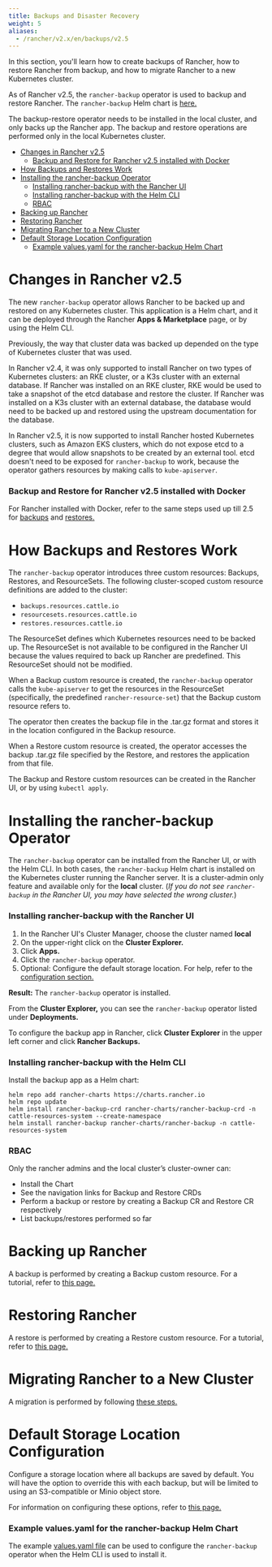 ```yaml
---
title: Backups and Disaster Recovery
weight: 5
aliases:
  - /rancher/v2.x/en/backups/v2.5
---
```


In this section, you'll learn how to create backups of Rancher, how to restore Rancher from backup, and how to migrate Rancher to a new Kubernetes cluster. 

As of Rancher v2.5, the `rancher-backup` operator is used to backup and restore Rancher. The `rancher-backup` Helm chart is [here.](https://github.com/rancher/charts/tree/main/charts/rancher-backup)

The backup-restore operator needs to be installed in the local cluster, and only backs up the Rancher app. The backup and restore operations are performed only in the local Kubernetes cluster.

- [Changes in Rancher v2.5](#changes-in-rancher-v2-5)
  - [Backup and Restore for Rancher v2.5 installed with Docker](#backup-and-restore-for-rancher-v2-5-installed-with-docker)
- [How Backups and Restores Work](#how-backups-and-restores-work)
- [Installing the rancher-backup Operator](#installing-the-rancher-backup-operator)
  - [Installing rancher-backup with the Rancher UI](#installing-rancher-backup-with-the-rancher-ui)
  - [Installing rancher-backup with the Helm CLI](#installing-rancher-backup-with-the-helm-cli)
  - [RBAC](#rbac)
- [Backing up Rancher](#backing-up-rancher)
- [Restoring Rancher](#restoring-rancher)
- [Migrating Rancher to a New Cluster](#migrating-rancher-to-a-new-cluster)
- [Default Storage Location Configuration](#default-storage-location-configuration)
  - [Example values.yaml for the rancher-backup Helm Chart](#example-values-yaml-for-the-rancher-backup-helm-chart)

# Changes in Rancher v2.5

The new `rancher-backup` operator allows Rancher to be backed up and restored on any Kubernetes cluster. This application is a Helm chart, and it can be deployed through the Rancher **Apps & Marketplace** page, or by using the Helm CLI.

Previously, the way that cluster data was backed up depended on the type of Kubernetes cluster that was used. 

In Rancher v2.4, it was only supported to install Rancher on two types of Kubernetes clusters: an RKE cluster, or a K3s cluster with an external database. If Rancher was installed on an RKE cluster, RKE would be used to take a snapshot of the etcd database and restore the cluster. If Rancher was installed on a K3s cluster with an external database, the database would need to be backed up and restored using the upstream documentation for the database.

In Rancher v2.5, it is now supported to install Rancher hosted Kubernetes clusters, such as Amazon EKS clusters, which do not expose etcd to a degree that would allow snapshots to be created by an external tool. etcd doesn't need to be exposed for `rancher-backup` to work, because the operator gathers resources by making calls to `kube-apiserver`.

### Backup and Restore for Rancher v2.5 installed with Docker

For Rancher installed with Docker, refer to the same steps used up till 2.5 for [backups](./docker-installs/docker-backups) and [restores.](./docker-installs/docker-restores)

# How Backups and Restores Work

The `rancher-backup` operator introduces three custom resources: Backups, Restores, and ResourceSets. The following cluster-scoped custom resource definitions are added to the cluster:

- `backups.resources.cattle.io`
- `resourcesets.resources.cattle.io`
- `restores.resources.cattle.io`

The ResourceSet defines which Kubernetes resources need to be backed up. The ResourceSet is not available to be configured in the Rancher UI because the values required to back up Rancher are predefined. This ResourceSet should not be modified.

When a Backup custom resource is created, the `rancher-backup` operator calls the `kube-apiserver` to get the resources in the ResourceSet (specifically, the predefined `rancher-resource-set`) that the Backup custom resource refers to.

The operator then creates the backup file in the .tar.gz format and stores it in the location configured in the Backup resource.

When a Restore custom resource is created, the operator accesses the backup .tar.gz file specified by the Restore, and restores the application from that file.

The Backup and Restore custom resources can be created in the Rancher UI, or by using `kubectl apply`.

# Installing the rancher-backup Operator

The `rancher-backup` operator can be installed from the Rancher UI, or with the Helm CLI. In both cases, the `rancher-backup` Helm chart is installed on the Kubernetes cluster running the Rancher server. It is a cluster-admin only feature and available only for the **local** cluster.  (*If you do not see `rancher-backup` in the Rancher UI, you may have selected the wrong cluster.*)

### Installing rancher-backup with the Rancher UI

1. In the Rancher UI's Cluster Manager, choose the cluster named **local**
1. On the upper-right click on the **Cluster Explorer.**
1. Click **Apps.**
1. Click the `rancher-backup` operator.
1. Optional: Configure the default storage location. For help, refer to the [configuration section.](./configuration/storage-config)

**Result:** The `rancher-backup` operator is installed.

From the **Cluster Explorer,** you can see the `rancher-backup` operator listed under **Deployments.**

To configure the backup app in Rancher, click **Cluster Explorer** in the upper left corner and click **Rancher Backups.**

### Installing rancher-backup with the Helm CLI

Install the backup app as a Helm chart:

```
helm repo add rancher-charts https://charts.rancher.io
helm repo update
helm install rancher-backup-crd rancher-charts/rancher-backup-crd -n cattle-resources-system --create-namespace
helm install rancher-backup rancher-charts/rancher-backup -n cattle-resources-system
```

### RBAC

Only the rancher admins and the local cluster’s cluster-owner can:

* Install the Chart
* See the navigation links for Backup and Restore CRDs
* Perform a backup or restore by creating a Backup CR and Restore CR respectively
* List backups/restores performed so far

# Backing up Rancher

A backup is performed by creating a Backup custom resource. For a tutorial, refer to [this page.](./back-up-rancher)

# Restoring Rancher

A restore is performed by creating a Restore custom resource. For a tutorial, refer to [this page.](./restoring-rancher)

# Migrating Rancher to a New Cluster

A migration is performed by following [these steps.](./migrating-rancher)

# Default Storage Location Configuration

Configure a storage location where all backups are saved by default. You will have the option to override this with each backup, but will be limited to using an S3-compatible or Minio object store.

For information on configuring these options, refer to [this page.](./configuration/storage-config)

### Example values.yaml for the rancher-backup Helm Chart

The example [values.yaml file](./configuration/storage-config/#example-values-yaml-for-the-rancher-backup-helm-chart) can be used to configure the `rancher-backup` operator when the Helm CLI is used to install it.
